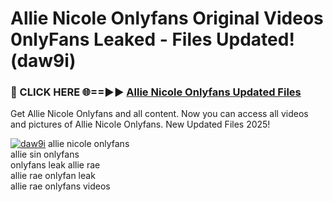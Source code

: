 # Allie Nicole Onlyfans Original Videos 0nlyFans Leaked - Files Updated! (daw9i)

<h3>🔴 CLICK HERE 🌐==►► <a href="https://tinyurl.com/ms9xzufz" rel="nofollow">Allie Nicole Onlyfans Updated Files</a></h3>

Get Allie Nicole Onlyfans and all content. Now you can access all videos and pictures of Allie Nicole Onlyfans. New Updated Files 2025!

[![daw9i](https://i.imgur.com/PQ7UWWw.gif)](https://tinyurl.com/ms9xzufz)
allie nicole onlyfans<br>
allie sin onlyfans<br>
onlyfans leak allie rae<br>
allie rae onlyfan leak<br>
allie rae onlyfans videos